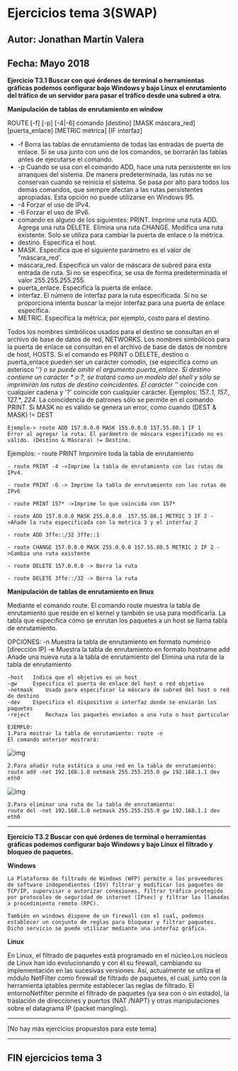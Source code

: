# Ejercicios tema 3(SWAP)
## Autor: Jonathan Martín Valera
## Fecha: Mayo 2018

**Ejercicio T3.1 Buscar con qué órdenes de terminal o herramientas gráficas podemos configurar bajo Windows y bajo Linux el enrutamiento del tráfico de un servidor para pasar el tráfico desde una subred a otra.**

**Manipulación de tablas de enrutamiento en window**

ROUTE [-f] [-p] [-4|-6] comando [destino] [MASK máscara_red] [puerta_enlace]  [METRIC métrica] [IF interfaz]
   * -f    Borra las tablas de enrutamiento de todas las entradas de puerta de enlace. Si se usa junto con uno de los comandos, se borrarán las tablas antes de ejecutarse el comando.
   * -p    Cuando se usa con el comando ADD, hace una ruta persistente en los arranques del sistema. De manera predeterminada, las rutas no se conservan cuando se reinicia el sistema. 		Se pasa por alto para todos los demás comandos, que siempre afectan a las rutas persistentes apropiadas. Esta opción no puede utilizarse en Windows 95.
   * -4    Forzar el uso de IPv4.
   * -6    Forzar el uso de IPv6.
   *  comando es alguno de los siguientes:
        PRINT. Imprime una ruta
        ADD. Agrega una ruta
        DELETE. Elimina una ruta
        CHANGE. Modifica una ruta existente.  Solo se utiliza para cambiar la puerta de enlace o la métrica.
   * destino. Especifica el host.
   * MASK. Especifica que el siguiente parámetro es el valor de "máscara_red'.
   * máscara_red. Especifica un valor de máscara de subred para esta entrada de ruta. Si no se especifica, se usa de forma predeterminada el valor 255.255.255.255.
   * puerta_enlace. Especifica la puerta de enlace.
   * interfaz. El número de interfaz para la ruta especificada. Si no se proporciona intenta buscar la mejor interfaz para una puerta de enlace específica.
   * METRIC. Especifica la métrica; por ejemplo, costo para el destino.

Todos los nombres simbólicos usados para el destino se consultan en el archivo de base de datos de red, NETWORKS. Los nombres simbólicos para la puerta de enlace se consultan en el archivo de base de datos de nombre de host, HOSTS.
Si el comando es PRINT o DELETE, destino o puerta_enlace pueden ser un carácter comodín, (se especifica como un asterisco '*') o se puede omitir el argumento puerta_enlace.
Si destino contiene un carácter * o ?, se tratará como un modelo del shell y sólo se imprimirán las rutas de destino coincidentes. El carácter '*' coincide con cualquier cadena y '?' coincide con cualquier carácter. Ejemplos: 157.*.1, 157.*, 127.*, *224*.
La coincidencia de patrones sólo se permite en el comando PRINT.
Si MASK no es válido se genera un error, como cuando (DEST & MASK) != DEST

    Ejemplo-> route ADD 157.0.0.0 MASK 155.0.0.0 157.55.80.1 IF 1
    Error al agregar la ruta: El parámetro de máscara especificado no es válido. (Destino & Máscara) != Destino.

Ejemplos:
    - route PRINT Imprimire toda la tabla de enrutamiento

    - route PRINT -4 ->Imprime la tabla de enrutamiento con las rutas de IPv4.

    - route PRINT -6 -> Imprime la tabla de enrutamiento con las rutas de IPv6

    - route PRINT 157* ->Imprime lo que coincida con 157*

    - route ADD 157.0.0.0 MASK 255.0.0.0  157.55.80.1 METRIC 3 IF 2 ->Añade la ruta especificada con la metrica 3 y el interfaz 2

    - route ADD 3ffe::/32 3ffe::1

    - route CHANGE 157.0.0.0 MASK 255.0.0.0 157.55.80.5 METRIC 2 IF 2 ->Cambia una ruta existente

    - route DELETE 157.0.0.0 -> Borra la ruta

    - route DELETE 3ffe::/32 -> Borra la ruta


**Manipulación de tablas de enrutamiento en linux**

Mediante el comando route.
El comando route muestra la tabla de enrutamiento que reside en el kernel y también se usa para modificarla. La tabla que especifica cómo se enrutan los paquetes a un host se llama tabla de enrutamiento.

OPCIONES:
-n 	Muestra la tabla de enrutamiento en formato numérico [dirección IP]
-e 	Muestra la tabla de enrutamiento en formato hostname
add 	Añade una nueva ruta a la tabla de enrutamiento
del 	Elimina una ruta de la tabla de enrutamiento

    -host 	Indica que el objetivo es un host
    -gw 	Especifica el puerta de enlace del host o red objetivo
    -netmask 	Usado para especificar la máscara de subred del host o red de destino
    -dev 	Especifica el dispositivo o interfaz donde se enviarán los paquetes
    -reject 	Rechaza los paquetes enviados a una ruta o host particular

    EJEMPLO:
    1.Para mostrar la tabla de enrutamiento: route -n
    El comando anterior mostrará: 


![img](https://github.com/jmv74211/SWAP/blob/master/Ejercicios/Imágenes/3.1.jpg)


    2.Para añadir ruta estática a una red en la tabla de enrutamiento:
    route add -net 192.168.1.0 netmask 255.255.255.0 gw 192.168.1.1 dev eth0 

![img](https://github.com/jmv74211/SWAP/blob/master/Ejercicios/Imágenes/3.1.2.jpg)  

    3.Para eliminar una ruta de la tabla de enrutamiento:
    route del -net 192.168.1.0 netmask 255.255.255.0 gw 192.168.1.1 dev eth0


---

**Ejercicio T3.2 Buscar con qué órdenes de terminal o herramientas gráficas podemos configurar bajo Windows y bajo Linux el filtrado y bloqueo de paquetes.**

**Windows**

    La Plataforma de filtrado de Windows (WFP) permite a los proveedores de software independientes (ISV) filtrar y modificar los paquetes de TCP/IP, supervisar o autorizar conexiones, filtrar tráfico protegido por protocolos de seguridad de internet (IPsec) y filtrar las llamadas a procedimiento remoto (RPC). 

    También en windows dispone de un firewall con el cual, podemos establecer un conjunto de reglas para bloquear y filtrar paquetes. Dicho servicio se puede utilizar mediante una interfaz gráfica.

**Linux**
  
  En Linux, el filtrado de paquetes está programado en el núcleo.Los núcleos de Linux han ido evolucionando y con él su firewall, cambiando su implementación
	en las sucesivas versiones. Así, actualmente se utiliza el módulo NetFilter como firewall de filtrado de paquetes, el cual, junto con la herramienta iptables
	 permite establecer las reglas de filtrado. El entornoNetfilter permite el filtrado de paquetes (ya sea con o sin estado), la traslación de direcciones y puertos
	(NAT /NAPT) y otras manipulaciones sobre el datagrama IP (packet mangling).

--- 

[No hay más ejercicios propuestos para este tema]

--- 

##  FIN ejercicios tema 3
